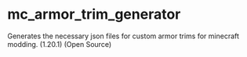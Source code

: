 # mc_armor_trim_generator
Generates the necessary json files for custom armor trims for minecraft modding. (1.20.1) (Open Source)
